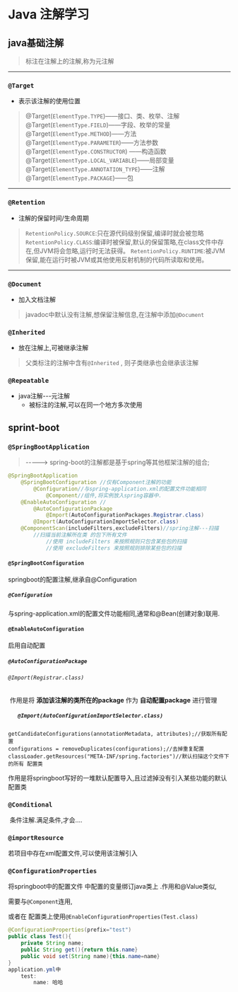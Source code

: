 # Java 注解学习

## java基础注解

> 标注在注解上的注解,称为元注解

***

### `@Target` 

- 表示该注解的使用位置

> @Target(`ElementType.TYPE`)——接口、类、枚举、注解
> @Target(`ElementType.FIELD`)——字段、枚举的常量
> @Target(`ElementType.METHOD`)——方法
> @Target(`ElementType.PARAMETER`)——方法参数
> @Target(`ElementType.CONSTRUCTOR`) ——构造函数
> @Target(`ElementType.LOCAL_VARIABLE`)——局部变量
> @Target(`ElementType.ANNOTATION_TYPE`)——注解
> @Target(`ElementType.PACKAGE`)——包

***

### `@Retention`

- 注解的保留时间/生命周期

> `RetentionPolicy.SOURCE`:只在源代码级别保留,编译时就会被忽略
> `RetentionPolicy.CLASS`:编译时被保留,默认的保留策略,在class文件中存在,但JVM将会忽略,运行时无法获得。
> `RetentionPolicy.RUNTIME`:被JVM保留,能在运行时被JVM或其他使用反射机制的代码所读取和使用。

***

### `@Document`

- 加入文档注解

> javadoc中默认没有注解,想保留注解信息,在注解中添加`@Document`

### `@Inherited`

- 放在注解上,可被继承注解

> 父类标注的注解中含有`@Inherited` , 则子类继承也会继承该注解

### `@Repeatable`

- java注解---元注解
  - 被标注的注解,可以在同一个地方多次使用

## sprint-boot

### `@SpringBootApplication`

> -----> spring-boot的注解都是基于spring等其他框架注解的组合;

````java
@SpringBootApplication
	@SpringBootConfiguration //仅有Component注解的功能
		@Configuration//与spring-application.xml的配置文件功能相同
			@Component//组件,将实例放入spring容器中.
	@EnableAutoConfiguration //
		@AutoConfigurationPackage
			@Import(AutoConfigurationPackages.Registrar.class)
		@Import(AutoConfigurationImportSelector.class)
	@ComponentScan(includeFilters,excludeFilters)//spring注解---扫描
		//扫描当前注解所在类 的包下所有文件
			//使用 includeFilters 来按照规则只包含某些包的扫描
			//使用 excludeFilters 来按照规则排除某些包的扫描
````

#### `@SpringBootConfiguration`

springboot的配置注解,继承自@Configuration

##### 	`@Configuration`

​	与spring-application.xml的配置文件功能相同,通常和@Bean(创建对象)联用.

#### `@EnableAutoConfiguration`

启用自动配置

##### 			`@AutoConfigurationPackage`

###### 					`@Import(Registrar.class)` 

​			作用是将 **添加该注解的类所在的package** 作为 **自动配置package** 进行管理

##### 	`	@Import(AutoConfigurationImportSelector.class)`

```
getCandidateConfigurations(annotationMetadata, attributes);//获取所有配置
configurations = removeDuplicates(configurations);//去掉重复配置
classLoader.getResources("META-INF/spring.factories")//默认扫描这个文件下的所有 配置类
```



​	 作用是将springboot写好的一堆默认配置导入,且过滤掉没有引入某些功能的默认配置类

### `@Conditional`

​	条件注解.满足条件,才会....

### `@importResource`

若项目中存在xml配置文件,可以使用该注解引入

### `@ConfigurationProperties`

将springboot中的配置文件 中配置的变量绑订java类上 .作用和@Value类似,

需要与`@Component`连用,

或者在 配置类上使用`@EnableConfigurationProperties(Test.class)`

```java
@ConfigurationProperties(prefix="test")
public class Test(){
	private String name;
	public String get(){return this.name} 
    public void set(String name){this.name=name}
}
application.yml中
	test:
		name: 哈哈
```

### 

